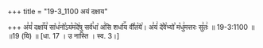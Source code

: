 +++
title = "19-3_1100 अयं दक्षाय"

+++
अ꣣यं꣡ दक्षा꣢꣯य꣣ सा꣡ध꣢नो꣣ऽय꣡म꣡दे꣢षु सर्व꣣धा꣡ अ꣢सि शर्धा꣢꣯य वी꣣त꣡ये꣢। अ꣣यं꣢ दे꣣वे꣢भ्यो꣣ म꣡धु꣢मत्तरः सु꣣तः꣢ ॥ 19-3:1100 ॥ ॥19 (यि) ॥ [धा. 17 । उ नास्ति । स्व. 3।]